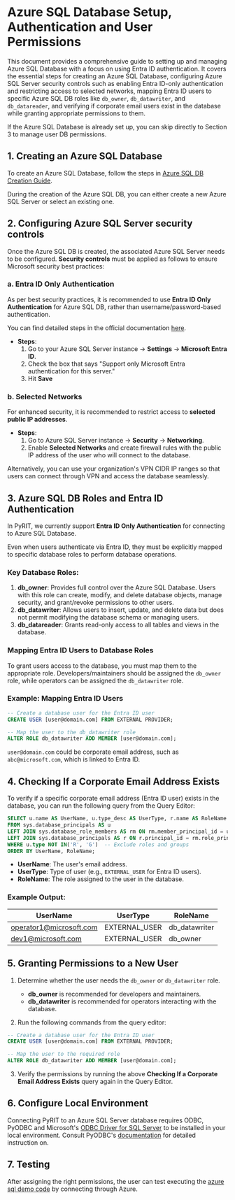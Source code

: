 
# Azure SQL Database Setup, Authentication and User Permissions

This document provides a comprehensive guide to setting up and managing Azure SQL Database with a focus on using Entra ID authentication. It covers the essential steps for creating an Azure SQL Database, configuring Azure SQL Server security controls such as enabling Entra ID-only authentication and restricting access to selected networks, mapping Entra ID users to specific Azure SQL DB roles like `db_owner`, `db_datawriter`, and `db_datareader`, and verifying if corporate email users exist in the database while granting appropriate permissions to them.

If the Azure SQL Database is already set up, you can skip directly to Section 3 to manage user DB permissions.

## 1. Creating an Azure SQL Database

To create an Azure SQL Database, follow the steps in [Azure SQL DB Creation Guide](https://learn.microsoft.com/en-us/azure/azure-sql/database/authentication-azure-ad-only-authentication?view=azuresql&tabs=azure-cli).

During the creation of the Azure SQL DB, you can either create a new Azure SQL Server or select an existing one.

## 2. Configuring Azure SQL Server security controls

Once the Azure SQL DB is created, the associated Azure SQL Server needs to be configured. **Security controls** must be applied as follows to ensure Microsoft security best practices:

### a. Entra ID Only Authentication

As per best security practices, it is recommended to use **Entra ID Only Authentication** for Azure SQL DB, rather than username/password-based authentication.

You can find detailed steps in the official documentation [here](https://learn.microsoft.com/en-us/azure/azure-sql/database/authentication-azure-ad-only-authentication?view=azuresql&tabs=azure-cli).

- **Steps**:
  1. Go to your Azure SQL Server instance -> **Settings** -> **Microsoft Entra ID**.
  2. Check the box that says "Support only Microsoft Entra authentication for this server."
  3. Hit **Save**

### b. Selected Networks

For enhanced security, it is recommended to restrict access to **selected public IP addresses**.

- **Steps**:
  1. Go to Azure SQL Server instance -> **Security** -> **Networking**.
  2. Enable **Selected Networks** and create firewall rules with the public IP address of the user who will connect to the database.

Alternatively, you can use your organization's VPN CIDR IP ranges so that users can connect through VPN and access the database seamlessly.

## 3. Azure SQL DB Roles and Entra ID Authentication

In PyRIT, we currently support **Entra ID Only Authentication** for connecting to Azure SQL Database.

Even when users authenticate via Entra ID, they must be explicitly mapped to specific database roles to perform database operations.

### Key Database Roles:

1. **db_owner**: Provides full control over the Azure SQL Database. Users with this role can create, modify, and delete database objects, manage security, and grant/revoke permissions to other users.
2. **db_datawriter**: Allows users to insert, update, and delete data but does not permit modifying the database schema or managing users.
3. **db_datareader**: Grants read-only access to all tables and views in the database.

### Mapping Entra ID Users to Database Roles

To grant users access to the database, you must map them to the appropriate role. Developers/maintainers should be assigned the `db_owner` role, while operators can be assigned the `db_datawriter` role.

### Example: Mapping Entra ID Users

```sql
-- Create a database user for the Entra ID user
CREATE USER [user@domain.com] FROM EXTERNAL PROVIDER;

-- Map the user to the db_datawriter role
ALTER ROLE db_datawriter ADD MEMBER [user@domain.com];
```

`user@domain.com` could be corporate email address, such as `abc@microsoft.com`, which is linked to Entra ID.

## 4. Checking If a Corporate Email Address Exists

To verify if a specific corporate email address (Entra ID user) exists in the database, you can run the following query from the Query Editor:

```sql
SELECT u.name AS UserName, u.type_desc AS UserType, r.name AS RoleName
FROM sys.database_principals AS u
LEFT JOIN sys.database_role_members AS rm ON rm.member_principal_id = u.principal_id
LEFT JOIN sys.database_principals AS r ON r.principal_id = rm.role_principal_id
WHERE u.type NOT IN('R', 'G')  -- Exclude roles and groups
ORDER BY UserName, RoleName;
```

- **UserName**: The user's email address.
- **UserType**: Type of user (e.g., `EXTERNAL_USER` for Entra ID users).
- **RoleName**: The role assigned to the user in the database.

### Example Output:

| UserName                   | UserType           | RoleName           |
|----------------------------|--------------------|--------------------|
| operator1@microsoft.com    | EXTERNAL_USER      | db_datawriter      |
| dev1@microsoft.com         | EXTERNAL_USER      | db_owner           |

## 5. Granting Permissions to a New User

1. Determine whether the user needs the `db_owner` or `db_datawriter` role.
   - **db_owner** is recommended for developers and maintainers.
   - **db_datawriter** is recommended for operators interacting with the database.

2. Run the following commands from the query editor:

```sql
-- Create a database user for the Entra ID user
CREATE USER [user@domain.com] FROM EXTERNAL PROVIDER;

-- Map the user to the required role
ALTER ROLE db_datawriter ADD MEMBER [user@domain.com];
```

3. Verify the permissions by running the above **Checking If a Corporate Email Address Exists** query again in the Query Editor.

## 6. Configure Local Environment

Connecting PyRIT to an Azure SQL Server database requires ODBC, PyODBC and Microsoft's [ODBC Driver for SQL Server](https://learn.microsoft.com/en-us/sql/connect/odbc/download-odbc-driver-for-sql-server?view=sql-server-ver16) to be installed in your local environment. Consult PyODBC's [documentation](https://github.com/mkleehammer/pyodbc/wiki) for detailed instruction on.

## 7. Testing

After assigning the right permissions, the user can test executing the [azure sql demo code](../code/memory/6_azure_sql_memory.ipynb) by connecting through Azure.
